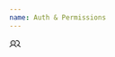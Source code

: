 ```yaml
---
name: Auth & Permissions
---
```


<div class="bg-cyan-100 text-cyan-500 dark:bg-cyan-400/20">
    <svg xmlns="http://www.w3.org/2000/svg" width="20" height="20" viewBox="0 0 256 256"><g fill="currentColor"><path d="M136 108a52 52 0 1 1-52-52a52 52 0 0 1 52 52Z" opacity=".2"/><path d="M117.25 157.92a60 60 0 1 0-66.5 0a95.83 95.83 0 0 0-47.22 37.71a8 8 0 1 0 13.4 8.74a80 80 0 0 1 134.14 0a8 8 0 0 0 13.4-8.74a95.83 95.83 0 0 0-47.22-37.71ZM40 108a44 44 0 1 1 44 44a44.05 44.05 0 0 1-44-44Zm210.14 98.7a8 8 0 0 1-11.07-2.33A79.83 79.83 0 0 0 172 168a8 8 0 0 1 0-16a44 44 0 1 0-16.34-84.87a8 8 0 1 1-5.94-14.85a60 60 0 0 1 55.53 105.64a95.83 95.83 0 0 1 47.22 37.71a8 8 0 0 1-2.33 11.07Z"/></g></svg>
</div>
